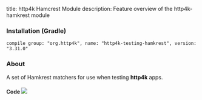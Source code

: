 title: http4k Hamcrest Module
description: Feature overview of the http4k-hamkrest module

### Installation (Gradle)
```compile group: "org.http4k", name: "http4k-testing-hamkrest", version: "3.31.0"```

### About

A set of Hamkrest matchers for use when testing **http4k** apps.

#### Code [<img class="octocat" src="/img/octocat-32.png"/>](https://github.com/http4k/http4k/blob/master/src/docs/guide/modules/hamcrest/example.kt)

<script src="https://gist-it.appspot.com/https://github.com/http4k/http4k/blob/master/src/docs/guide/modules/hamkrest/example.kt"></script>
